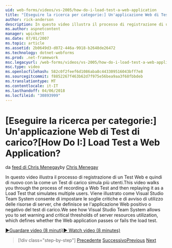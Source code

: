 ```yaml
---
uid: web-forms/videos/vs-2005/how-do-i-load-test-a-web-application
title: "[Eseguire la ricerca per categorie:] Un'applicazione Web di Test di carico? | Microsoft Docs"
author: rick-anderson
description: In questo video illustra il processo di registrazione di un Test Web e quindi di nuovo con la come un Test di carico simula più utenti. Viene illustrato come Visual Studio...
ms.author: aspnetcontent
manager: wpickett
ms.date: 07/01/2007
ms.topic: article
ms.assetid: 2b0649d3-d072-446a-9918-b2648de26472
ms.technology: dotnet-webforms
ms.prod: .net-framework
msc.legacyurl: /web-forms/videos/vs-2005/how-do-i-load-test-a-web-application
msc.type: video
ms.openlocfilehash: 582c0f2feef6d1086aba8c443309516043bff7e8
ms.sourcegitcommit: f8852267f463b62d7f975e56bea9aa3f68fbbdeb
ms.translationtype: MT
ms.contentlocale: it-IT
ms.lasthandoff: 04/06/2018
ms.locfileid: "30893999"
---
```

<a name="how-do-i-load-test-a-web-application"></a><span data-ttu-id="26808-105">[Eseguire la ricerca per categorie:] Un'applicazione Web di Test di carico?</span><span class="sxs-lookup"><span data-stu-id="26808-105">[How Do I:] Load Test a Web Application?</span></span>
====================
<span data-ttu-id="26808-106">da [feed di Chris Menegay](https://twitter.com/CMenegay)</span><span class="sxs-lookup"><span data-stu-id="26808-106">by [Chris Menegay](https://twitter.com/CMenegay)</span></span>

<span data-ttu-id="26808-107">In questo video illustra il processo di registrazione di un Test Web e quindi di nuovo con la come un Test di carico simula più utenti.</span><span class="sxs-lookup"><span data-stu-id="26808-107">This video walks you through the process of recording a Web Test and then replaying it as a Load Test that simulates multiple users.</span></span> <span data-ttu-id="26808-108">Viene illustrato come Visual Studio Team System consente di impostare le soglie critiche e di avviso di utilizzo delle risorse di server, che definisce se l'applicazione Web positivo o negativo del test di carico.</span><span class="sxs-lookup"><span data-stu-id="26808-108">We see how Visual Studio Team System allows you to set warning and critical thresholds of server resources utilization, which defines whether the Web application passes or fails the load test.</span></span>

[<span data-ttu-id="26808-109">&#9654;Guardare video (8 minuti)</span><span class="sxs-lookup"><span data-stu-id="26808-109">&#9654; Watch video (8 minutes)</span></span>](https://channel9.msdn.com/Blogs/ASP-NET-Site-Videos/how-do-i-load-test-a-web-application)

> [!div class="step-by-step"]
> <span data-ttu-id="26808-110">[Precedente](how-do-i-practice-test-driven-development.md)
> [Successivo](how-do-i-tune-web-application-performance-with-profiling.md)</span><span class="sxs-lookup"><span data-stu-id="26808-110">[Previous](how-do-i-practice-test-driven-development.md)
[Next](how-do-i-tune-web-application-performance-with-profiling.md)</span></span>
